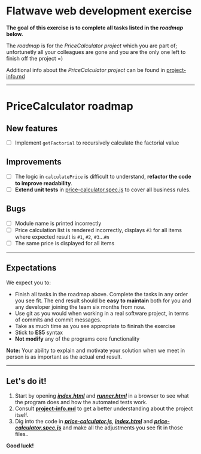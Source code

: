# Flatwave web development exercise
__The goal of this exercise is to complete all tasks listed in the *roadmap* below.__

The *roadmap* is for the *PriceCalculator project* which you are part of; unfortunetly all your colleagues are gone and you are the only one left to finish off the project =)

Additional info about the *PriceCalculator project* can be found in [project-info.md](./project-info.md)

---

# PriceCalculator roadmap

## New features
- [ ] Implement `getFactorial` to recursively calculate the factorial value

## Improvements
- [ ] The logic in `calculatePrice` is difficult to understand, __refactor the code to improve readability__.
- [ ] __Extend unit tests__ in [price-calculator.spec.js] to cover all business rules.

## Bugs
- [ ] Module name is printed incorrectly
- [ ] Price calculation list is rendered incorrectly, displays `#3` for all items where expected result is `#1`, `#2`, `#3`...`#n`
- [ ] The same price is displayed for all items

---

## Expectations
We expect you to:

- Finish all tasks in the roadmap above. Complete the tasks in any order you see fit. The end result should be __easy to maintain__ both for you and any developer joining the team six months from now.
- Use git as you would when working in a real software project, in terms of commits and commit messages.
- Take as much time as you see appropriate to fininsh the exercise
- Stick to __ES5__ syntax
- __Not modify__ any of the programs core functionality

__Note:__ Your ability to explain and motivate your solution when we meet in person is as important as the actual end result.

---

## Let's do it!
1. Start by opening __*[index.html]*__ and __*[runner.html]*__ in a browser to see what the program does and how the automated tests work.
2. Consult __[project-info.md](./project-info.md)__ to get a better understanding about the project itself.
3. Dig into the code in __*[price-calculator.js]*__, __*[index.html]*__ and __*[price-calculator.spec.js]*__ and make all the adjustments you see fit in those files..

__Good luck!__

[index.html]: (./index.html)
[runner.html]: (./spec/runner.html)
[price-calculator.js]: (./src/price-calculator.js)
[price-calculator.spec.js]: (./spec/price-calculator.specs.js)
